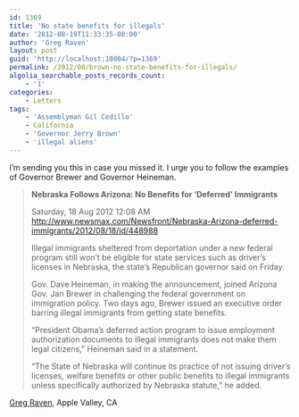 ```yaml
---
id: 1369
title: 'No state benefits for illegals'
date: '2012-08-19T11:33:35-08:00'
author: 'Greg Raven'
layout: post
guid: 'http://localhost:10004/?p=1369'
permalink: /2012/08/brown-no-state-benefits-for-illegals/
algolia_searchable_posts_records_count:
    - '1'
categories:
    - Letters
tags:
    - 'Assemblyman Gil Cedillo'
    - California
    - 'Governor Jerry Brown'
    - 'illegal aliens'
---
```


I’m sending you this in case you missed it. I urge you to follow the examples of Governor Brewer and Governor Heineman.

> **Nebraska Follows Arizona: No Benefits for ‘Deferred’ Immigrants**
> 
> Saturday, 18 Aug 2012 12:08 AM  
> http://www.newsmax.com/Newsfront/Nebraska-Arizona-deferred-immigrants/2012/08/18/id/448988
> 
> Illegal immigrants sheltered from deportation under a new federal program still won’t be eligible for state services such as driver’s licenses in Nebraska, the state’s Republican governor said on Friday.
> 
> Gov. Dave Heineman, in making the announcement, joined Arizona Gov. Jan Brewer in challenging the federal government on immigration policy. Two days ago, Brewer issued an executive order barring illegal immigrants from getting state benefits.
> 
> “President Obama’s deferred action program to issue employment authorization documents to illegal immigrants does not make them legal citizens,” Heineman said in a statement.
> 
> “The State of Nebraska will continue its practice of not issuing driver’s licenses, welfare benefits or other public benefits to illegal immigrants unless specifically authorized by Nebraska statute,” he added.

[Greg Raven](https://www.gregraven.org/), Apple Valley, CA